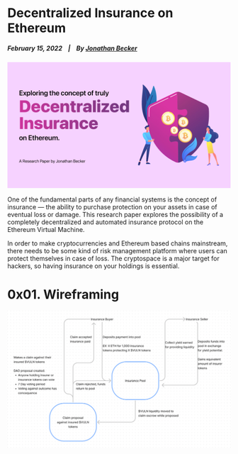 # Decentralized Insurance on Ethereum

  ##### February 15, 2022&nbsp;&nbsp;&nbsp;&nbsp;|&nbsp;&nbsp;&nbsp;&nbsp;By [Jonathan Becker](https://jbecker.dev)
  
  ![Insurance on EVM](https://raw.githubusercontent.com/Jon-Becker/research/main/papers/decentralized-insurance/preview.png?fw)

  One of the fundamental parts of any financial systems is the concept of insurance — the ability to purchase protection on your assets in case of eventual loss or damage. This research paper explores the possibility of a completely decentralized and automated insurance protocol on the Ethereum Virtual Machine.

  In order to make cryptocurrencies and Ethereum based chains mainstream, there needs to be some kind of risk management platform where users can protect themselves in case of loss. The cryptospace is a major target for hackers, so having insurance on your holdings is essential.

  # 0x01. Wireframing

  ![Wireframe](https://raw.githubusercontent.com/Jon-Becker/research/main/papers/decentralized-insurance/1.png?fw)